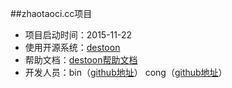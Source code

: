 
##zhaotaoci.cc项目
*   项目启动时间：2015-11-22
*   使用开源系统：[destoon](http://www.destoon.com/)
*   帮助文档：[destoon帮助文档](http://help.destoon.com/)
*   开发人员：bin（[github地址](https://github.com/xiaobinwu)） cong（[github地址](https://github.com/zicongxie)）